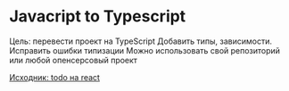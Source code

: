 # Javacript to Typescript

Цель: перевести проект на TypeScript
Добавить типы, зависимости. Исправить ошибки типизации
Можно использовать свой репозиторий или любой опенсерсовый проект

[Исходник: todo на react](https://github.com/sokhann/react-todo)
